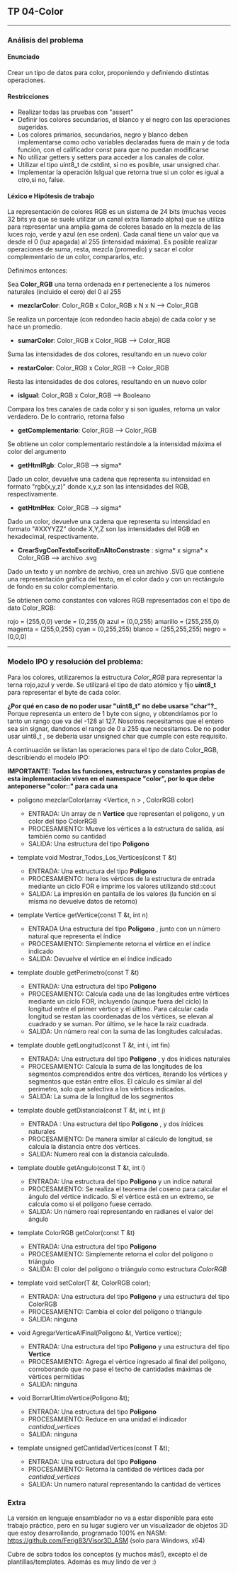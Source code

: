 ## TP 04-Color

---

### Análisis del problema

#### Enunciado
 Crear un tipo de datos para color, proponiendo y definiendo distintas operaciones.

#### Restricciones

* Realizar todas las pruebas con "assert" 
* Definir los colores secundarios, el blanco y el negro con las operaciones sugeridas. 
* Los  colores  primarios,  secundarios,  negro  y  blanco  deben  implementarse como  ocho  variables  declaradas  fuera  de  main  y  de  toda  función,  con  el calificador const para que no puedan modificarse 
* No utilizar getters y setters para acceder a los canales de color.  
* Utilizar el tipo uint8_t de cstdint, si no es posible, usar unsigned char.
* Implementar la operación IsIgual que retorna true si un color es igual a otro,si no, false.

#### Léxico e Hipótesis de trabajo

La representación de colores RGB es un sistema de 24 bits (muchas veces 32 bits ya que se suele utilizar un canal extra llamado alpha) que se utiliza para representar una amplia gama de colores basado en la mezcla de las luces rojo, verde y azul (en ese orden). Cada canal tiene un valor que va desde el 0 (luz apagada) al 255 (intensidad máxima). Es posible realizar operaciones de suma, resta, mezcla (promedio) y sacar el color complementario de un color, compararlos, etc.

Definimos entonces:

Sea __Color_RGB__ una terna ordenada en __r__ perteneciente a los números naturales (incluido el cero) del 0 al 255 


- __mezclarColor__:  Color_RGB x Color_RGB x N x N --> Color_RGB

Se realiza un porcentaje (con redondeo hacia abajo) de cada color y se hace un promedio.

- __sumarColor__: Color_RGB x Color_RGB --> Color_RGB

Suma las intensidades de dos colores, resultando en un nuevo color

- __restarColor__: Color_RGB x Color_RGB --> Color_RGB
  
Resta las intensidades de dos colores, resultando en un nuevo color  
  
- __isIgual__: Color_RGB x Color_RGB --> Booleano

Compara los tres canales de cada color y si son iguales, retorna un valor verdadero. De lo contrario, retorna falso

- __getComplementario__:  Color_RGB --> Color_RGB

Se obtiene un color complementario restándole a la intensidad máxima el color del argumento

- __getHtmlRgb__:  Color_RGB --> sigma* 

Dado un color, devuelve una cadena que representa su intensidad en formato "rgb(x,y,z)" donde x,y,z son las intensidades del RGB, respectivamente.

- __getHtmlHex__:  Color_RGB --> sigma*

Dado un color, devuelve una cadena que representa su intensidad en formato "#XXYYZZ" donde X,Y,Z son las intensidades del RGB en hexadecimal, respectivamente.

- __CrearSvgConTextoEscritoEnAltoConstraste__ : sigma* x sigma* x Color_RGB --> archivo .svg

Dado un texto y un nombre de archivo, crea un archivo <normbre archivo>.SVG que contiene una representación gráfica del texto, en el color dado y con un rectángulo de fondo en su color complementario.


Se obtienen como constantes con valores RGB representados con el tipo de dato Color_RGB:

rojo = (255,0,0)
verde = (0,255,0)
azul = (0,0,255)
amarillo = (255,255,0)
magenta = (255,0,255)
cyan = (0,255,255)
blanco = (255,255,255)
negro = (0,0,0)

---

### Modelo IPO y resolución del problema:

 Para los colores, utilizaremos la estructura _Color_RGB_ para representar la terna rojo,azul y verde. Se utilizará el tipo de dato atómico y fijo __uint8_t__ para representar el byte de cada color.
 
 __¿Por qué en caso de no poder usar "uint8_t" no debe usarse "char"?___  Porque representa un entero de 1 byte con signo, y obtendríamos por lo tanto un rango que va del -128 al 127. Nosotros necesitamos que el entero sea sin signar, dandonos el rango de 0 a 255 que necesitamos. De no poder usar uint8_t , se debería usar unsigned char que cumple con este requisito.
 

A continuación se listan las operaciones para el tipo de dato Color_RGB, describiendo el modelo IPO:

__IMPORTANTE: Todas las funciones, estructuras y constantes propias de esta implementación viven en el namespace "color", por lo que debe anteponerse "color::" para cada una__

* poligono mezclarColor(array <Vertice, n > , ColorRGB color)

  - ENTRADA: Un array de n __Vertice__ que representan el polígono, y un color del tipo ColorRGB
  - PROCESAMIENTO: Mueve los vértices a la estructura de salida, así también como su cantidad
  - SALIDA: Una estructura del tipo __Poligono__ 

* template <typename T> void Mostrar_Todos_Los_Vertices(const T &t)

  - ENTRADA: Una estructura del tipo __Poligono__ 
  - PROCESAMIENTO: Itera los vértices de la estructura de entrada mediante un ciclo FOR e imprime los valores utilizando std::cout
  - SALIDA: La impresión en pantalla de los valores (la función en sí misma no devuelve datos de retorno)

* template <typename T> Vertice getVertice(const T &t, int n)
 
  - ENTRADA Una estructura del tipo __Poligono__  , junto con un número natural que representa el índice
  - PROCESAMIENTO: Simplemente retorna el vértice en el índice indicado 
  - SALIDA: Devuelve el vértice en el índice indicado
 
* template <typename T> double getPerimetro(const T &t)
 
  - ENTRADA: Una estructura del tipo __Poligono__ 
  - PROCESAMIENTO: Calcula cada una de las longitudes entre vértices mediante un ciclo FOR, incluyendo (aunque fuera del ciclo) la longitud entre el primer vértice y el último. Para calcular cada longitud se restan las coordenadas de los vértices, se elevan al cuadrado y se suman. Por último, se le hace la raiz cuadrada.
  - SALIDA: Un número real con la suma de las longitudes calculadas.
  
* template <typename T> double getLongitud(const T &t, int i, int fin)
 
  - ENTRADA: Una estructura del tipo __Poligono__ , y dos ínidices naturales
  - PROCESAMIENTO: Calcula la suma de las longitudes de los segmentos comprendidos entre dos vértices, iterando los vértices y segmentos que están entre ellos. El cálculo es similar al del perímetro, solo que selectiva a los vértices indicados.
  - SALIDA: La suma de la longitud de los segmentos
 
* template <typename T> double getDistancia(const T &t, int i, int j)

  - ENTRADA : Una estructura del tipo __Poligono__  , y dos ínidices naturales
  - PROCESAMIENTO: De manera similar al cálculo de longitud, se calcula la distancia entre dos vértices.
  - SALIDA: Numero real con la distancia calculada.
 
* template <typename T> double getAngulo(const T &t, int i)

  - ENTRADA: Una estructura del tipo __Poligono__  y un indice natural
  - PROCESAMIENTO: Se realiza el teorema del coseno para calcular el ángulo del vértice indicado. Si el vértice está en un extremo, se calcula como si el polígono fuese cerrado.
  - SALIDA: Un número real representando en radianes el valor del ángulo


* template <typename T> ColorRGB getColor(const T &t)
 
   - ENTRADA: Una estructura del tipo __Poligono__ 
   - PROCESAMIENTO: Simplemente retorna el color del polígono o triángulo
   - SALIDA: El color del polígono o triángulo como estructura _ColorRGB_
 
* template <typename T> void setColor(T &t, ColorRGB color);

   - ENTRADA: Una estructura del tipo __Poligono__ y una estructura del tipo ColorRGB
   - PROCESAMIENTO: Cambia el color del polígono o triángulo
   - SALIDA: ninguna
 
* void AgregarVerticeAlFinal(Poligono &t, Vertice vertice);

   - ENTRADA: Una estructura del tipo __Poligono__ y una estructura del tipo __Vertice__
   - PROCESAMIENTO: Agrega el vértice ingresado al final del polígono, corroborando que no pase el techo de cantidades máximas de vértices permitidas
   - SALIDA: ninguna


* void BorrarUltimoVertice(Poligono &t);


   - ENTRADA: Una estructura del tipo __Poligono__ 
   - PROCESAMIENTO: Reduce en una unidad el indicador _cantidad_vertices_
   - SALIDA: ninguna


* template <typename T> unsigned getCantidadVertices(const T &t);

   - ENTRADA: Una estructura del tipo __Poligono__ 
   - PROCESAMIENTO: Retorna la cantidad de vértices dada por _cantidad_vertices_
   - SALIDA: Un numero natural representando la cantidad de vértices



### Extra

La versión en lenguaje ensamblador no va a estar disponible para este trabajo práctico, pero en su lugar sugiero ver un visualizador de objetos 3D que estoy desarrollando, programado 100% en NASM: https://github.com/Ferig83/Visor3D_ASM   (solo para Windows, x64)

Cubre de sobra todos los conceptos (y muchos más!), excepto el de plantillas/templates. Además es muy lindo de ver :)  
